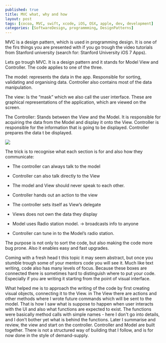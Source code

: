 ```yaml
---
published: true
title: MVC what, why and how
layout: post
tags: [cocoa, MVC, swift, xcode, iOS, OSX, apple, dev, development]
categories: [SoftwareDesign, programmming, DesignPatterns]
---
```

MVC is a design pattern, which is used in programming design. It is one of the firs things you are presented with if you go trough the video tutorials from Stanford university (search for: Stanford University iOS 7 Apps). 

Lets go trough MVC. It is a design pattern and it stands for Model View and Controller. The code applies to one of the three. 

The model: 
represents the data in the app. Responsible for sorting, validating and organising data. Controller also contains most of the data manipulation. 

The view: 
Is the “mask” which we also call the user interface. These are graphical representations of the application, which are viewed on the screen. 

The Controller: 
Stands between the View and the Model. It is responsible for acquiring the data from the Model and display it onto the View. Controller is responsible for the information that is going to be displayed. Controller prepares the data t be displayed. 

![](https://dl.dropboxusercontent.com/s/argf4b0dtchca4r/MVC.png)

The trick is to recognise what each section is for and also how they communicate: 
- The controller can always talk to the model 

- Controller can also talk directly to the View 

- The model and View should never speak to each other. 

- Controller hands out an action to the view 

- The controller sets itself as View’s delegate  

- Views does not own the data they display 

- Model uses Radio station model. -> broadcasts info to anyone 

- Controller can tune in to the Model’s radio station. 


The purpose is not only to sort the code, but also making the code more bug prone. Also it enables easy and fast upgrades. 

Coming with a fresh head t this topic it may seem abstract, but once you stumble trough some of your mentors code you will see it. Much like text writing, code also has many levels of focus. 
Because these boxes are connected there is sometimes hard to distinguish where to put your code. Especially if you are writing it starting from the point of visual interface. 

What helped me is to approach the writing of the code by first creating visual objects, connecting it to the View. in The View there are actions and other methods where I wrote future commands which will be sent to the model. That is how I saw what is suppose to happen when user interacts with the UI and also what functions are expected to exist. The functions were basically method calls with simple names - here I don't go into details, and I don't bother yet what is behind the functions. 
Later I summarise and review, the view and start on the controller. Controller and Model are built together. There is not a structured way of building that I follow, and is for now done in the style of demand-supply.